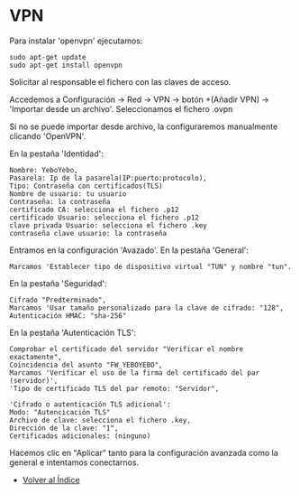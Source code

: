 # VPN

Para instalar 'openvpn' ejecutamos:
```
sudo apt-get update 
sudo apt-get install openvpn
```
Solicitar al responsable el fichero con las claves de acceso.

Accedemos a Configuración -> Red -> VPN -> botón +(Añadir VPN) -> 'Importar desde un archivo'. Seleccionamos el fichero .ovpn

Si no se puede importar desde archivo, la configuraremos manualmente clicando 'OpenVPN'.

En la pestaña 'Identidad':

```
Nombre: YeboYebo, 
Pasarela: Ip de la pasarela(IP:puerto:protocolo),
Tipo: Contraseña con certificados(TLS)
Nombre de usuario: tu usuario
Contraseña: la contraseña
certificado CA: selecciona el fichero .p12
certificado Usuario: selecciona el fichero .p12
clave privada Usuario: selecciona el fichero .key
contraseña clave usuario: la contraseña
```
Entramos en la configuración 'Avazado'.
En la pestaña 'General':
```
Marcamos 'Establecer tipo de dispositivo virtual "TUN" y nombre "tun".
```

En la pestaña 'Seguridad':
```
Cifrado "Predterminado",
Marcamos 'Usar tamaño personalizado para la clave de cifrado: "128",
Autenticación HMAC: "sha-256"
```
En la pestaña 'Autenticación TLS':
```
Comprobar el certificado del servidor "Verificar el nombre exactamente",
Coincidencia del asunto "FW_YEBOYEBO",
Marcamos 'Verificar el uso de la firma del certificado del par (servidor)',
'Tipo de certificado TLS del par remoto: "Servidor",

'Cifrado o autenticación TLS adicional':
Modo: "Autencicación TLS"
Archivo de clave: selecciona el fichero .key,
Dirección de la clave: "1",
Certificados adicionales: (ninguno)
```
Hacemos clic en "Aplicar" tanto para la configuración avanzada como la general e intentamos conectarnos. 

  * [Volver al Índice](./index.md)